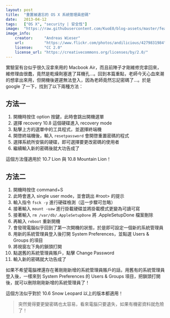 ```yaml
---
layout: post
title:  "重置被遺忘的 OS X 系統管理員密碼"
date:   2013-04-12
tags:   ["OS X", "security | 安全性"]
image:  "https://raw.githubusercontent.com/KuoE0/blog-assets/master/feature-photos/2013-04-12-reset-the-forgotten-password-of-admin-in-os-x.jpg"
image_info:
    creator:     "Andreas Wieser"
    url:         "https://www.flickr.com/photos/andilicious/4279831984"
    license:     "CC 2.0"
    license_url: "https://creativecommons.org/licenses/by/2.0/"
---
```


實驗室有台似乎很久沒拿來用的 Macbook Air，而且前陣子才剛維修完拿回來，維修理由很蠢，竟然是乾燥劑塞進了耳機孔…。回到本篇重點，老師今天心血來潮的想拿出來用，但開機後遲遲無法登入，因為老師竟然忘記密碼了…。於是 google 了一下，找到了以下兩種方法：

## 方法一

1. 開機時按住 option 按鍵，此時會跳出開機選單
2. 選擇 recovery 10.8 這個硬碟進入 recovery mode
3. 點擊上方的選單中的工具程式，並選擇終端機
4. 開啓終端機後，輸入 `resetpassword` 會開啓重置密碼的程式
5. 選擇系統所安裝的硬碟，即可選擇要更改密碼的使用者
6. 繼續輸入新的密碼後就大功告成了

這個方法僅適用於 10.7 Lion 與 10.8 Mountain Lion！

## 方法二

1. 開機時按住 command+S
2. 此時會進入 single user mode，並會跳出 #root> 的提示
3. 輸入指令 `fsck -y` 進行硬碟檢測（這一步驟可忽略）
4. 接著輸入 `mount -uaw` 進行掛載硬碟並將掛載模式更變為可讀可寫
5. 接著輸入 `rm /var/db/.AppleSetupDone` 將 .AppleSetupDone 檔案刪除
6. 再輸入 `reboot` 重新開機
7. 會發現電腦似乎回到了第一次開機的狀態，於是即可設定一個新的系統管理員
8. 用新的系統管理員登入後打開 System Preferences，並點選 Users & Groups 的項目
9. 將視窗左下角的鎖頭打開
10. 點選舊的系統管理員賬戶，點擊 Change Password
11. 輸入新的密碼就大功告成了

如果不希望電腦裡還存在著剛剛新增的系統管理員賬戶的話，用舊有的系統管理員登入後，一樣來到 System Preferences 的 Users & Groups 項目，把鎖頭打開後，就可以刪除剛剛新增的系統管理員了！

這個方法似乎對於 10.6 Snow Leopard 以上的版本都適用！

> 突然覺得要更變密碼也太容易，看來電腦只要遺失，如果有機密資料就危險了！
